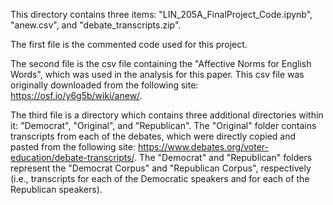 This directory contains three items: "LIN_205A_FinalProject_Code.ipynb", "anew.csv", and "debate_transcripts.zip". 

The first file is the commented code used for this project.

The second file is the csv file containing the "Affective Norms for English Words", which was used in the analysis for this paper. This csv file was originally downloaded from the following site: https://osf.io/y6g5b/wiki/anew/.

The third file is a directory which contains three additional directories within it: "Democrat", "Original", and "Republican". The "Original" folder contains transcripts from each of the debates, which were directly copied and pasted from the following site: https://www.debates.org/voter-education/debate-transcripts/. The "Democrat" and "Republican" folders represent the "Democrat Corpus" and "Republican Corpus", respectively (i.e., transcripts for each of the Democratic speakers and for each of the Republican speakers).
